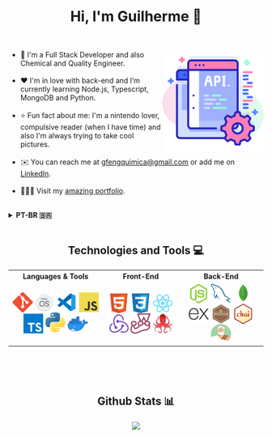 <h1 align="center">Hi, I'm Guilherme 👋</h1>

<br>
<div>
  <img align="right" alt="api" src="images/api.png" width="200px"/>
  <ul align="left">
    <li>🌱 I'm a Full Stack Developer and also Chemical and Quality Engineer.</li>
    <br>
    <li>❤️ I'm in love with back-end and I’m currently learning Node.js, Typescript, MongoDB and Python.</li>
    <br>
    <li>⭐️ Fun fact about me: I'm a nintendo lover, compulsive reader (when I have time) and also I'm always trying to take cool pictures.</li>
    <br>
    <li>
      ✉️ You can reach me at 
      <a href="mailto:gfengquimica@gmail.com" target="_blank">gfengquimica@gmail.com</a> 
      or add me on 
      <a href="https://www.linkedin.com/in/guilherme-ac-fernandes/" target="_blank">LinkedIn</a>.
    </li>
    <br>
    <li>
      👨🏻‍💻 Visit my
      <a href="https://guilherme-ac-fernandes.vercel.app" target="_blank">amazing portfolio</a>.
     </li>
  </ul>
</div>

<br>
<details>
  <summary><strong>PT-BR 🇧🇷</strong></summary><br />
  <h3 align="center">Oi, eu sou o Guilherme 👋</h3>
  <ul>
    <li>🌱 Eu sou Desenvolvedor Full Stack e também Engenheiro Químico e da Qualidade.</li>
    <br>
    <li>❤️ Estou apaixonado por back-end e estou aprendendo Node.js, Typescript, MongoDB e Python.</li>
    <br>
    <li>⭐️ Fato divertido sobre mim: sou Nintendista, leitor compulsivo (quando tenho tempo) e também estou sempre tentando tirar fotos legais.</li>
    <br>
    <li>
      ✉️ Você pode entrar em contato comigo pelo
      <a href="mailto:gfengquimica@gmail.com" target="_blank">gfengquimica@gmail.com</a> 
      ou me adicionar no 
      <a href="https://www.linkedin.com/in/guilherme-ac-fernandes/" target="_blank">LinkedIn</a>.
     </li>
     <br>
     <li>
      👨🏻‍💻 Visite meu
      <a href="https://guilherme-ac-fernandes.vercel.app" target="_blank">
      portfólio incrível</a>.
     </li>
  </ul>
</details>
<br>

<h2 align="center">Technologies and Tools 💻</h2>
<table align="center">
  <tr>
    <th>Languages & Tools</th>
    <th>Front-End</th> 
    <th>Back-End</th>
  </tr>
  <tr align="center">
    <td display="flex">
      <img align="center" alt="git" src="images/tools/git.png" width="40px"/>
      <img align="center" alt="macos" src="images/tools/mac.png" width="40px"/>
      <img align="center" alt="vscode" src="images/tools/vscode.png" width="40px"/>
      <img align="center" alt="javascript" src="images/tools/javascript.svg" width="40px"/>
      <img align="center" alt="typescript" src="images/tools/typescript.svg" width="40px" />
      <img align="center" alt="python" src="images/tools/python.png" width="40px" />
      <img align="center" alt="docker" src="images/tools/docker.png" width="40px"/>
    </td>
    <td align="center">
      <img align="center" alt="html5" src="images/tools/html.svg" width="40px"/>
      <img align="center" alt="css3" src="images/tools/css.svg" width="40px"/>
      <img align="center" alt="react" src="images/tools/react.svg" width="40px"/>
      <img align="center" alt="redux" src="images/tools/redux.png" width="40px"/>
      <img align="center" alt="jest" src="images/tools/jest.svg" width="40px"/>
      <img align="center" alt="rtl" src="images/tools/rtl.png" width="40px"/>
    </td> 
    <td align="center">
      <img align="center" alt="nodejs" src="images/tools/nodejs.svg" width="40px"/>
      <img align="center" alt="mysql" src="images/tools/mysql.svg" width="40px"/>
      <img align="center" alt="mongodb" src="images/tools/mongodb.svg" width="40px"/>
      <img align="center" alt="express" src="images/tools/express.svg" width="40px"/>
      <img align="center" alt="mocha" src="images/tools/mocha.png" width="40px"/>
      <img align="center" alt="chai" src="images/tools/chai.png" width="40px"/>
      <img align="center" alt="sinon" src="images/tools/sinon.png" width="40px"/>
    </td>
  </tr>
</table>

<br>
<br>

<!-- <h2 align="center">Projects 👨🏻‍💻</h2>
<table align="center">
  <tr>
    <td valign="top">
      <h3 align="center">Harry Potter - FullStack</h3>
      <p align="center">
        <a href="https://github.com/guilherme-ac-fernandes/harrypotter-fullstack">Code</a>
      </p>
      <p align="center">React, Node.js and MySQL</p>
      <img width="300px" style="width: 300px; height: 122px;" src="images/projects/harrypotter.png" alt="HP FullStack Demo"/>
    </td>
    <td valign="top">
      <h3 align="center">Trivia</h3>
      <p align="center">
        <a href="https://github.com/guilherme-ac-fernandes/trivia">Code</a>
        <span> - </span>
        <a href="https://trivia-pink.vercel.app/">Link</a>
      </p>
      <p align="center">React, Redux and CSS</p>
      <img width="300px" style="width: 300px; height: 122px;" src="images/projects/trivia.png" alt="Trivia Demo"/>
    </td>
    
  </tr>
  <tr>
    <td valign="top">
      <h3 align="center">Blogs API</h3>
      <p align="center">
        <a href="https://github.com/guilherme-ac-fernandes/blogs-api">Code</a>
      </p>
      <p align="center">Node.js, Sequelize and MySQL</p>
      <img width="300px" style="width: 300px; height: 122px;" src="images/projects/blog.png" alt="Blogs Representation"/>
    </td>
    <td valign="top">
      <h3 align="center">Trybe Football Club</h3>
      <p align="center">
        <a href="https://github.com/guilherme-ac-fernandes/trybe-futebol-clube">Code</a>
      </p>
      <p align="center">Node.js, Typescript and MySQL</p>
      <img width="300px" style="width: 300px; height: 122px;" src="images/projects/tfc.png" alt="TFC Demo"/>
    </td>
  </tr>

  <tr>
    <td valign="top">
      <h3 align="center">Job Insights</h3>
      <p align="center">
        <a href="https://github.com/guilherme-ac-fernandes/job-insights">Code</a>
      </p>
      <p align="center">Python and Flask</p>
      <img width="300px" style="width: 300px; height: 122px;" style="width: 300px; height: 122px;" src="images/projects/job.png" alt="Job Insights Demo"/>
    </td>
    <td valign="top">
      <h3 align="center">Star Wars Planet Search</h3>
      <p align="center">
        <a href="https://github.com/guilherme-ac-fernandes/starwars-planets-search">Code</a>
        <span> - </span>
        <a href="https://starwars-planets-search-alpha.vercel.app/">Link</a>
      </p>
      <p align="center">React, Hooks and CSS</p>
      <img width="300px" src="images/projects/starwars-planets-search.png" alt="Star Wars Demo"/>
    </td>
  </tr>
  <tr>
    <td valign="top">
      <h3 align="center">Store Manager</h3>
      <p align="center">
        <a href="https://github.com/guilherme-ac-fernandes/store-manager">Code</a>
      </p>
      <p align="center">Node.js, MySQL and Tests</p>
      <img width="300px" style="width: 300px; height: 122px;" src="images/projects/store.png" alt="Store Representation"/>
    </td>
    <td valign="top">
      <h3 align="center">eSport</h3>
      <p align="center">
        <a href="https://github.com/guilherme-ac-fernandes/nlw-esports-ignite">Code</a>
      </p>
      <p align="center">React, Node.js and React-Native</p>
      <img width="300px" style="width: 300px; height: 122px;" style="width: 300px; height: 122px;" src="images/projects/esports.png" alt="eSport Demo"/>
    </td>
  </tr>
  <tr>
    <td valign="top">
      <h3 align="center">Car Shop</h3>
      <p align="center">
        <a href="https://github.com/guilherme-ac-fernandes/car-shop">Code</a>
      </p>
      <p align="center">Node.js, Typescript and MongoDB</p>
      <img width="300px" style="width: 300px; height: 122px;" src="images/projects/car-shop.png" alt="Car Shop Representation"/>
    </td>
    <td valign="top">
      <h3 align="center">Delivery App</h3>
      <p align="center">
        <a href="https://github.com/guilherme-ac-fernandes/delivery-app">Code</a>
      </p>
      <p align="center">React, Node.js and MySQL</p>
      <img width="300px" src="images/projects/delivery-app.png" alt="Delivery App Demo"/>
    </td>
  </tr>
</table> -->

<br>
<!-- <br> -->

<h2 align="center">Github Stats 📊</h2>

<p align="center">
  <a href="https://github.com/anuraghazra/github-readme-stats">
    <img
      align="center"
      height="180"
      src="https://github-readme-stats.vercel.app/api?username=guilherme-ac-fernandes&count_private=true&show_icons=true&custom_title=Github%20Status&hide=issues&theme=radical"
    />
  </a>
</p>

<br>

<!-- <img align='right' src="https://komarev.com/ghpvc/?username=guilherme-ac-fernandes&label=Profile%20views&color=brightgreen&style=for-the-badge" alt="guilherme-ac-fernandes visits" /> -->
